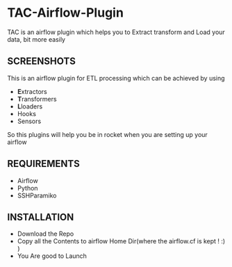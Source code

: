 # TAC-Airflow-Plugin
TAC is an airflow plugin which helps you to Extract transform and Load your data, bit more easily

## SCREENSHOTS




This is an airflow plugin for ETL processing which can be achieved by using 
* **E**xtractors
* **T**ransformers
* **L**loaders
* Hooks 
* Sensors


So this plugins will help you be in rocket when you are setting up your airflow 
## REQUIREMENTS

* Airflow
* Python
* SSHParamiko

## INSTALLATION

* Download the Repo
* Copy all the Contents to airflow Home Dir(where the airflow.cf is kept ! :) )
* You Are good to Launch
